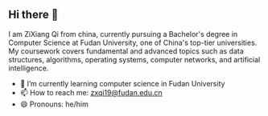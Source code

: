 ## Hi there 👋
I am ZiXiang Qi from china, currently pursuing a Bachelor's degree in Computer Science at Fudan University, one of China's top-tier universities. My coursework covers fundamental and advanced topics such as data structures, algorithms, operating systems, computer networks, and artificial intelligence.
<!--
**EthanQi-zx/EthanQi-zx** is a ✨ _special_ ✨ repository because its `README.md` (this file) appears on your GitHub profile.

Here are some ideas to get you started:

- 🌱 I’m currently learning computer science in Fudan University
- 👯 I’m looking to collaborate on ...
- 🤔 I’m looking for help with ...
- 📫 How to reach me: zxqi19@fudan.edu.cn
- 😄 Pronouns: he/him
-->
- 🌱 I’m currently learning computer science in Fudan University
- 📫 How to reach me: zxqi19@fudan.edu.cn
- 😄 Pronouns: he/him
